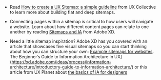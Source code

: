 -   Read [How to create a UX Sitemap: a simple guideline](https://uxdesign.cc/how-to-create-a-ux-sitemap-a-simple-guideline-8786c16f85c1) from UX Collective to learn more about building flat and deep sitemaps.
    
-   Connecting pages within a sitemap is critical to how users will navigate a website. Learn about how different content pages can relate to one another by reading [Sitemaps and IA](https://xd.adobe.com/ideas/process/information-architecture/sitemap-and-information-architecture/) from Adobe XD.
    
-   Need a little sitemap inspiration? Adobe XD has you covered with an article that showcases five visual sitemaps so you can start thinking about how you can structure your own: [Example sitemaps for websites](https://xd.adobe.com/ideas/process/information-architecture/visual-sitemap-examples-website-designs/).
The Beginner’s Guide to Information Architecture in UX](https://xd.adobe.com/ideas/process/information-architecture/introductory-guide-to-information-architecture/) or this article from UX Planet about [the basics of IA for designers](https://uxplanet.org/information-architecture-basics-for-designers-b5d43df62e20)